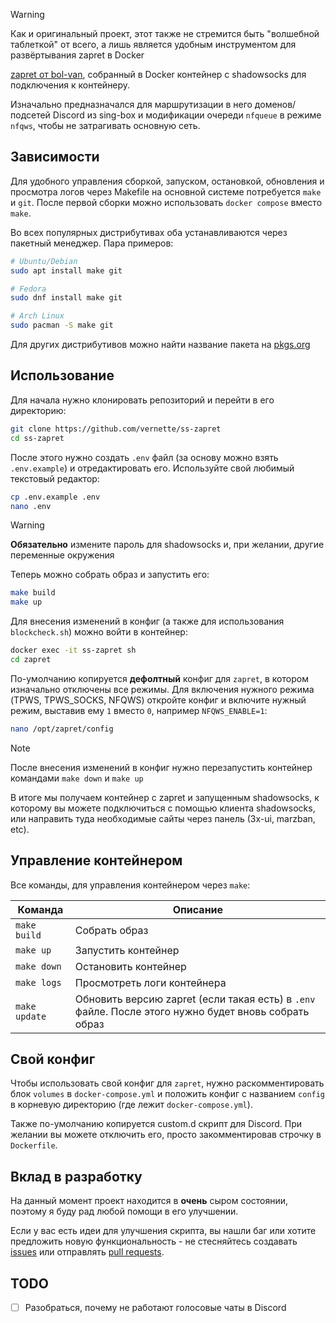 > [!WARNING]
> Как и оригинальный проект, этот также не стремится быть "волшебной таблеткой" от всего, а лишь является удобным инструментом для развёртывания zapret в Docker

[zapret от bol-van](https://github.com/bol-van/zapret), собранный в Docker контейнер c shadowsocks для подключения к контейнеру.

Изначально предназначался для маршрутизации в него доменов/подсетей Discord из sing-box и модификации очереди `nfqueue` в режиме `nfqws`, чтобы не затрагивать основную сеть.

## Зависимости

Для удобного управления сборкой, запуском, остановкой, обновления и просмотра логов через Makefile на основной системе потребуется `make` и `git`. После первой сборки можно использовать `docker compose` вместо `make`.

Во всех популярных дистрибутивах оба устанавливаются через пакетный менеджер. Пара примеров:

```bash
# Ubuntu/Debian
sudo apt install make git

# Fedora
sudo dnf install make git

# Arch Linux
sudo pacman -S make git
```

Для других дистрибутивов можно найти название пакета на [pkgs.org](https://pkgs.org/download/make)

## Использование

Для начала нужно клонировать репозиторий и перейти в его директорию:

```bash
git clone https://github.com/vernette/ss-zapret
cd ss-zapret
```

После этого нужно создать `.env` файл (за основу можно взять `.env.example`) и отредактировать его. Используйте свой любимый текстовый редактор:

```bash
cp .env.example .env
nano .env
```

> [!WARNING]
> **Обязательно** измените пароль для shadowsocks и, при желании, другие переменные окружения

Теперь можно собрать образ и запустить его:

```bash
make build
make up
```

Для внесения изменений в конфиг (а также для использования `blockcheck.sh`) можно войти в контейнер:

```bash
docker exec -it ss-zapret sh
cd zapret
```

По-умолчанию копируется **дефолтный** конфиг для `zapret`, в котором изначально отключены все режимы. Для включения нужного режима (TPWS, TPWS_SOCKS, NFQWS) откройте конфиг и включите нужный режим, выставив ему `1` вместо `0`, например `NFQWS_ENABLE=1`:

```bash
nano /opt/zapret/config
```

> [!NOTE]
> После внесения изменений в конфиг нужно перезапустить контейнер командами `make down` и `make up`

В итоге мы получаем контейнер с zapret и запущенным shadowsocks, к которому вы можете подключиться с помощью клиента shadowsocks, или направить туда необходимые сайты через панель (3x-ui, marzban, etc).

## Управление контейнером

Все команды, для управления контейнером через `make`:

| Команда       | Описание                                                                                             |
| ------------- | ---------------------------------------------------------------------------------------------------- |
| `make build`  | Собрать образ                                                                                        |
| `make up`     | Запустить контейнер                                                                                  |
| `make down`   | Остановить контейнер                                                                                 |
| `make logs`   | Просмотреть логи контейнера                                                                          |
| `make update` | Обновить версию zapret (если такая есть) в `.env` файле. После этого нужно будет вновь собрать образ |

## Свой конфиг

Чтобы использовать свой конфиг для `zapret`, нужно раскомментировать блок `volumes` в `docker-compose.yml` и положить конфиг с названием `config` в корневую директорию (где лежит `docker-compose.yml`).

Также по-умолчанию копируется custom.d скрипт для Discord. При желании вы можете отключить его, просто закомментировав строчку в `Dockerfile`.

## Вклад в разработку

На данный момент проект находится в **очень** сыром состоянии, поэтому я буду рад любой помощи в его улучшении.

Если у вас есть идеи для улучшения скрипта, вы нашли баг или хотите предложить новую функциональность - не стесняйтесь создавать [issues](https://github.com/vernette/ss-zapret/issues) или отправлять [pull requests](https://github.com/vernette/ss-zapret/pulls).

## TODO

- [ ] Разобраться, почему не работают голосовые чаты в Discord

